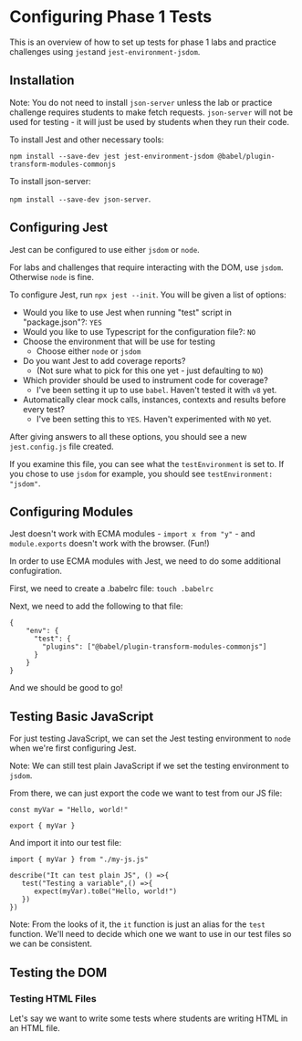 # Configuring Phase 1 Tests

This is an overview of how to set up tests for phase 1 labs and practice challenges using `jest`and `jest-environment-jsdom`.

## Installation

Note: You do not need to install `json-server` unless the lab or practice challenge requires students to make fetch requests. `json-server` will not be used for testing - it will just be used by students when they run their code.

To install Jest and other necessary tools:

`npm install --save-dev jest jest-environment-jsdom @babel/plugin-transform-modules-commonjs`

To install json-server:

`npm install --save-dev json-server`.

## Configuring Jest

Jest can be configured to use either `jsdom` or `node`. 

For labs and challenges that require interacting with the DOM, use `jsdom`. Otherwise `node` is fine.

To configure Jest, run `npx jest --init`. You will be given a list of options:

 - Would you like to use Jest when running "test" script in "package.json"?: `YES`
 - Would you like to use Typescript for the configuration file?: `NO`
 - Choose the environment that will be use for testing
    - Choose either `node` or `jsdom`
 - Do you want Jest to add coverage reports?
    - (Not sure what to pick for this one yet - just defaulting to `NO`)
 - Which provider should be used to instrument code for coverage?
    - I've been setting it up to use `babel`. Haven't tested it with `v8` yet.
 - Automatically clear mock calls, instances, contexts and results before every test?
    - I've been setting this to `YES`. Haven't experimented with `NO` yet.

After giving answers to all these options, you should see a new `jest.config.js` file created.

If you examine this file, you can see what the `testEnvironment` is set to. If you chose to use `jsdom` for example, you should see `testEnvironment: "jsdom"`.

## Configuring Modules

Jest doesn't work with ECMA modules - `import x from "y"` - and `module.exports` doesn't work with the browser. (Fun!)

In order to use ECMA modules with Jest, we need to do some additional confugiration.

First, we need to create a .babelrc file: `touch .babelrc`

Next, we need to add the following to that file:

```
{
    "env": {
      "test": {
        "plugins": ["@babel/plugin-transform-modules-commonjs"]
      }
    }
}
```

And we should be good to go!

## Testing Basic JavaScript

For just testing JavaScript, we can set the Jest testing environment to `node` when we're first configuring Jest.

Note: We can still test plain JavaScript if we set the testing environment to `jsdom`.

From there, we can just export the code we want to test from our JS file:

```
const myVar = "Hello, world!"

export { myVar }
```

And import it into our test file:

```
import { myVar } from "./my-js.js"

describe("It can test plain JS", () =>{
   test("Testing a variable",() =>{
      expect(myVar).toBe("Hello, world!")
   })
})
```

Note: From the looks of it, the `it` function is just an alias for the `test` function. We'll need to decide which one we want to use in our test files so we can be consistent.

## Testing the DOM

### Testing HTML Files

Let's say we want to write some tests where students are writing HTML in an HTML file.
